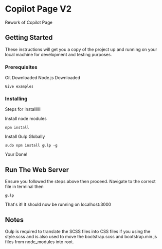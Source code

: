 # Copilot Page V2

Rework of Copilot Page

## Getting Started

These instructions will get you a copy of the project up and running on your local machine for development and testing purposes.

### Prerequisites

Git Downloaded
Node.js Downloaded

```
Give examples
```

### Installing

Steps for Installllll

Install node modules

```
npm install
```

Install Gulp Globally

```
sudo npm install gulp -g
```

Your Done!

## Run The Web Server

Ensure you followed the steps above then proceed. Navigate to the correct file in terminal then

```
gulp
```

That's it! It should now be running on localhost:3000

## Notes

Gulp is required to translate the SCSS files into CSS files if you using the style.scss and is also used to move the bootstrap.scss and bootstrap.min.js files from node_modules into root.

